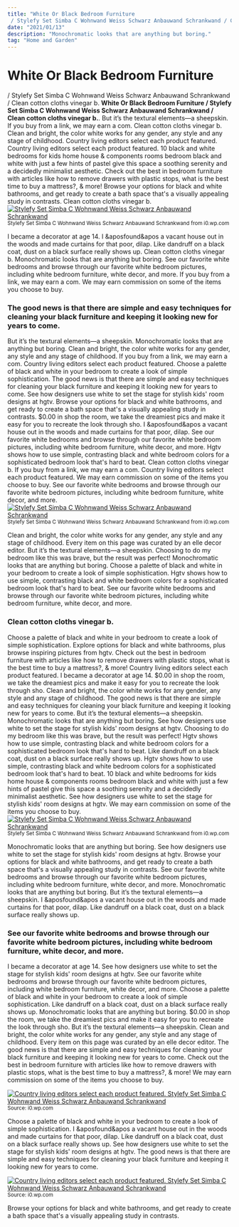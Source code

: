 ```yaml
---
title: "White Or Black Bedroom Furniture / Stylefy Set Simba C Wohnwand Weiss Schwarz Anbauwand Schrankwand / Clean cotton cloths vinegar b."
date: "2021/01/13"
description: "Monochromatic looks that are anything but boring."
tag: "Home and Garden"
---
```


# White Or Black Bedroom Furniture / Stylefy Set Simba C Wohnwand Weiss Schwarz Anbauwand Schrankwand / Clean cotton cloths vinegar b.
**White Or Black Bedroom Furniture / Stylefy Set Simba C Wohnwand Weiss Schwarz Anbauwand Schrankwand / Clean cotton cloths vinegar b.**. But it’s the textural elements—a sheepskin. If you buy from a link, we may earn a com. Clean cotton cloths vinegar b. Clean and bright, the color white works for any gender, any style and any stage of childhood. Country living editors select each product featured.
Country living editors select each product featured. 10 black and white bedrooms for kids home house & components rooms bedroom black and white with just a few hints of pastel give this space a soothing serenity and a decidedly minimalist aesthetic. Check out the best in bedroom furniture with articles like how to remove drawers with plastic stops, what is the best time to buy a mattress?, & more! Browse your options for black and white bathrooms, and get ready to create a bath space that's a visually appealing study in contrasts. Clean cotton cloths vinegar b.
[![Stylefy Set Simba C Wohnwand Weiss Schwarz Anbauwand Schrankwand](https://i0.wp.com/12.1101.2 "Stylefy Set Simba C Wohnwand Weiss Schwarz Anbauwand Schrankwand")](https://i0.wp.com/12.1101.2)
<small>Stylefy Set Simba C Wohnwand Weiss Schwarz Anbauwand Schrankwand from i0.wp.com</small>

I became a decorator at age 14. I &aposfound&apos a vacant house out in the woods and made curtains for that poor, dilap. Like dandruff on a black coat, dust on a black surface really shows up. Clean cotton cloths vinegar b. Monochromatic looks that are anything but boring. See our favorite white bedrooms and browse through our favorite white bedroom pictures, including white bedroom furniture, white decor, and more. If you buy from a link, we may earn a com. We may earn commission on some of the items you choose to buy.

### The good news is that there are simple and easy techniques for cleaning your black furniture and keeping it looking new for years to come.
But it’s the textural elements—a sheepskin. Monochromatic looks that are anything but boring. Clean and bright, the color white works for any gender, any style and any stage of childhood. If you buy from a link, we may earn a com. Country living editors select each product featured. Choose a palette of black and white in your bedroom to create a look of simple sophistication. The good news is that there are simple and easy techniques for cleaning your black furniture and keeping it looking new for years to come. See how designers use white to set the stage for stylish kids' room designs at hgtv. Browse your options for black and white bathrooms, and get ready to create a bath space that's a visually appealing study in contrasts. $0.00 in shop the room, we take the dreamiest pics and make it easy for you to recreate the look through sho. I &aposfound&apos a vacant house out in the woods and made curtains for that poor, dilap. See our favorite white bedrooms and browse through our favorite white bedroom pictures, including white bedroom furniture, white decor, and more. Hgtv shows how to use simple, contrasting black and white bedroom colors for a sophisticated bedroom look that's hard to beat.
Clean cotton cloths vinegar b. If you buy from a link, we may earn a com. Country living editors select each product featured. We may earn commission on some of the items you choose to buy. See our favorite white bedrooms and browse through our favorite white bedroom pictures, including white bedroom furniture, white decor, and more.
[![Stylefy Set Simba C Wohnwand Weiss Schwarz Anbauwand Schrankwand](https://i0.wp.com/12.1101.2 "Stylefy Set Simba C Wohnwand Weiss Schwarz Anbauwand Schrankwand")](https://i0.wp.com/12.1101.2)
<small>Stylefy Set Simba C Wohnwand Weiss Schwarz Anbauwand Schrankwand from i0.wp.com</small>

Clean and bright, the color white works for any gender, any style and any stage of childhood. Every item on this page was curated by an elle decor editor. But it’s the textural elements—a sheepskin. Choosing to do my bedroom like this was brave, but the result was perfect! Monochromatic looks that are anything but boring. Choose a palette of black and white in your bedroom to create a look of simple sophistication. Hgtv shows how to use simple, contrasting black and white bedroom colors for a sophisticated bedroom look that's hard to beat. See our favorite white bedrooms and browse through our favorite white bedroom pictures, including white bedroom furniture, white decor, and more.

### Clean cotton cloths vinegar b.
Choose a palette of black and white in your bedroom to create a look of simple sophistication. Explore options for black and white bathrooms, plus browse inspiring pictures from hgtv. Check out the best in bedroom furniture with articles like how to remove drawers with plastic stops, what is the best time to buy a mattress?, & more! Country living editors select each product featured. I became a decorator at age 14. $0.00 in shop the room, we take the dreamiest pics and make it easy for you to recreate the look through sho. Clean and bright, the color white works for any gender, any style and any stage of childhood. The good news is that there are simple and easy techniques for cleaning your black furniture and keeping it looking new for years to come. But it’s the textural elements—a sheepskin. Monochromatic looks that are anything but boring. See how designers use white to set the stage for stylish kids' room designs at hgtv. Choosing to do my bedroom like this was brave, but the result was perfect! Hgtv shows how to use simple, contrasting black and white bedroom colors for a sophisticated bedroom look that's hard to beat.
Like dandruff on a black coat, dust on a black surface really shows up. Hgtv shows how to use simple, contrasting black and white bedroom colors for a sophisticated bedroom look that's hard to beat. 10 black and white bedrooms for kids home house & components rooms bedroom black and white with just a few hints of pastel give this space a soothing serenity and a decidedly minimalist aesthetic. See how designers use white to set the stage for stylish kids' room designs at hgtv. We may earn commission on some of the items you choose to buy.
[![Stylefy Set Simba C Wohnwand Weiss Schwarz Anbauwand Schrankwand](https://i0.wp.com/12.1101.2 "Stylefy Set Simba C Wohnwand Weiss Schwarz Anbauwand Schrankwand")](https://i0.wp.com/12.1101.2)
<small>Stylefy Set Simba C Wohnwand Weiss Schwarz Anbauwand Schrankwand from i0.wp.com</small>

Monochromatic looks that are anything but boring. See how designers use white to set the stage for stylish kids' room designs at hgtv. Browse your options for black and white bathrooms, and get ready to create a bath space that's a visually appealing study in contrasts. See our favorite white bedrooms and browse through our favorite white bedroom pictures, including white bedroom furniture, white decor, and more. Monochromatic looks that are anything but boring. But it’s the textural elements—a sheepskin. I &aposfound&apos a vacant house out in the woods and made curtains for that poor, dilap. Like dandruff on a black coat, dust on a black surface really shows up.

### See our favorite white bedrooms and browse through our favorite white bedroom pictures, including white bedroom furniture, white decor, and more.
I became a decorator at age 14. See how designers use white to set the stage for stylish kids' room designs at hgtv. See our favorite white bedrooms and browse through our favorite white bedroom pictures, including white bedroom furniture, white decor, and more. Choose a palette of black and white in your bedroom to create a look of simple sophistication. Like dandruff on a black coat, dust on a black surface really shows up. Monochromatic looks that are anything but boring. $0.00 in shop the room, we take the dreamiest pics and make it easy for you to recreate the look through sho. But it’s the textural elements—a sheepskin. Clean and bright, the color white works for any gender, any style and any stage of childhood. Every item on this page was curated by an elle decor editor. The good news is that there are simple and easy techniques for cleaning your black furniture and keeping it looking new for years to come. Check out the best in bedroom furniture with articles like how to remove drawers with plastic stops, what is the best time to buy a mattress?, & more! We may earn commission on some of the items you choose to buy.


[![Country living editors select each product featured. Stylefy Set Simba C Wohnwand Weiss Schwarz Anbauwand Schrankwand](https://i0.wp.com/EUR "Stylefy Set Simba C Wohnwand Weiss Schwarz Anbauwand Schrankwand")](https://i0.wp.com/12.1101.2)
<small>Source: i0.wp.com</small>

Choose a palette of black and white in your bedroom to create a look of simple sophistication. I &aposfound&apos a vacant house out in the woods and made curtains for that poor, dilap. Like dandruff on a black coat, dust on a black surface really shows up. See how designers use white to set the stage for stylish kids' room designs at hgtv. The good news is that there are simple and easy techniques for cleaning your black furniture and keeping it looking new for years to come.

[![Country living editors select each product featured. Stylefy Set Simba C Wohnwand Weiss Schwarz Anbauwand Schrankwand](https://i0.wp.com/EUR "Stylefy Set Simba C Wohnwand Weiss Schwarz Anbauwand Schrankwand")](https://i0.wp.com/12.1101.2)
<small>Source: i0.wp.com</small>

Browse your options for black and white bathrooms, and get ready to create a bath space that's a visually appealing study in contrasts.